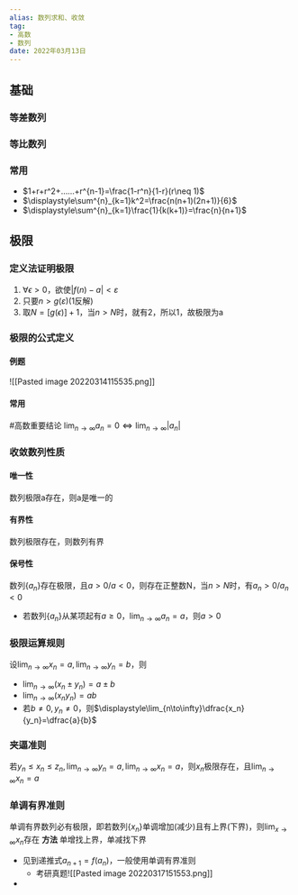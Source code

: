 ```yaml
---
alias: 数列求和、收敛
tag: 
- 高数
- 数列
date: 2022年03月13日
---
```

## 基础
### 等差数列
### 等比数列
### 常用
- $1+r+r^2+……+r^{n-1}=\frac{1-r^n}{1-r}(r\neq 1)$
- $\displaystyle\sum^{n}_{k=1}k^2=\frac{n(n+1)(2n+1)}{6}$
- $\displaystyle\sum^{n}_{k=1}\frac{1}{k(k+1)}=\frac{n}{n+1}$

## 极限
### 定义法证明极限
1. $\forall\epsilon>0$，欲使$|f(n)-a|<\varepsilon$
2. 只要$n>g(\varepsilon)$(1反解)
3. 取$N=[g(\epsilon)]+1$，当$n>N$时，就有2，所以1，故极限为a
### 极限的公式定义
#### 例题
![[Pasted image 20220314115535.png]]
#### 常用 
#高数重要结论
$\displaystyle\lim_{n\to\infty}a_n=0\Leftrightarrow\displaystyle\lim_{n\to\infty}|a_n|$
### 收敛数列性质
#### 唯一性
数列极限a存在，则a是唯一的
#### 有界性
数列极限存在，则数列有界
#### 保号性
数列$\lbrace a_n\rbrace$存在极限，且$a>0/a<0$，则存在正整数N，当$n>N$时，有$a_n>0/a_n<0$
- 若数列$\lbrace a_n\rbrace$从某项起有$a\geq0$，$\displaystyle\lim_{n\to\infty}a_n=a$，则$a>0$
### 极限运算规则
设$\displaystyle\lim_{n\to\infty}x_n=a,\displaystyle\lim_{n\to\infty}y_n=b$，则
- $\displaystyle\lim_{n\to\infty}(x_n\pm y_n)=a\pm b$
- $\displaystyle\lim_{n\to\infty}(x_ny_n)=ab$
- 若$b\neq0,y_n\neq0$，则$\displaystyle\lim_{n\to\infty}\dfrac{x_n}{y_n}=\dfrac{a}{b}$
### 夹逼准则
若$y_n\leq x_n\leq z_n, \displaystyle\lim_{n\to\infty}y_n=a,\displaystyle\lim_{n\to\infty}x_n=a$，则$x_n$极限存在，且$\displaystyle\lim_{n\to\infty}x_n=a$
### 单调有界准则
单调有界数列必有极限，即若数列$\lbrace x_n\rbrace$单调增加(减少)且有上界(下界)，则$\displaystyle\lim_{x\to\infty}x_n$存在
**方法** 单增找上界，单减找下界
- 见到递推式$a_{n+1}=f(a_n)$，一般使用单调有界准则
	- 考研真题![[Pasted image 20220317151553.png]]
- 




